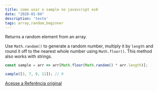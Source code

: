 ```yaml
---
title: como usar o sample no javascript es6
date: "2020-01-04"
description: 'teste'
tags: array,random,beginner
---
```


Returns a random element from an array.

Use `Math.random()` to generate a random number, multiply it by `length` and round it off to the nearest whole number using `Math.floor()`.
This method also works with strings.

```js
const sample = arr => arr[Math.floor(Math.random() * arr.length)];
```

```js
sample([3, 7, 9, 11]); // 9
```


[Acesse a Referência original](http://github.com/30-seconds/)
